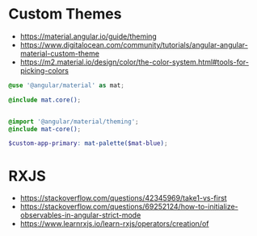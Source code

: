 # Custom Themes

- https://material.angular.io/guide/theming
- https://www.digitalocean.com/community/tutorials/angular-angular-material-custom-theme
- https://m2.material.io/design/color/the-color-system.html#tools-for-picking-colors

```scss
@use '@angular/material' as mat;

@include mat.core();


@import '@angular/material/theming';
@include mat-core();

$custom-app-primary: mat-palette($mat-blue);
```
# RXJS

- https://stackoverflow.com/questions/42345969/take1-vs-first
- https://stackoverflow.com/questions/69252124/how-to-initialize-observables-in-angular-strict-mode
- https://www.learnrxjs.io/learn-rxjs/operators/creation/of